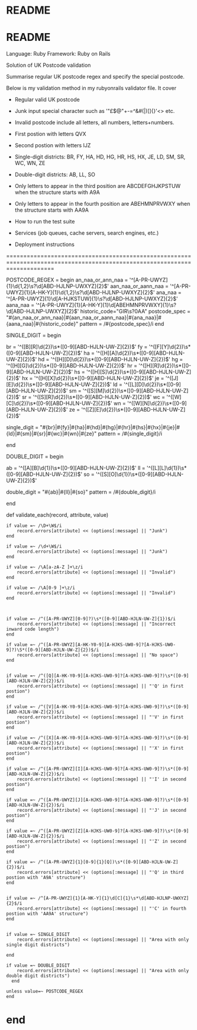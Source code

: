 # README

# README

Language: Ruby
Framework: Ruby on Rails

Solution of UK Postcode validation

Summarise regular UK postcode regex and specify the special postcode.

Below is my validation method in my rubyonrails validator file. It cover

* Regular valid UK postcode

* Junk input special character such as '"£$@"+-=^&#(\|)[]{}'<> etc.

* Invalid postcode include all letters, all numbers, letters+numbers.

* First postion with letters QVX

* Second postion with letters IJZ

* Single-digit districts: BR, FY, HA, HD, HG, HR, HS, HX, JE, LD, SM, SR, WC, WN, ZE

* Double-digit districts: AB, LL, SO

* Only letters to appear in the third position are ABCDEFGHJKPSTUW when the structure starts with A9A

* Only letters to appear in the fourth position are ABEHMNPRVWXY when the structure starts with AA9A

* How to run the test suite

* Services (job queues, cache servers, search engines, etc.)

* Deployment instructions



==========================================================================================================================

POSTCODE_REGEX = begin
      an_naa_or_ann_naa   = '^[A-PR-UWYZ]{1}\d{1,2}\s?\d[ABD-HJLNP-UWXYZ]{2}$'
      aan_naa_or_aann_naa = '^[A-PR-UWYZ]{1}[A-HK-Y]{1}\d{1,2}\s?\d[ABD-HJLNP-UWXYZ]{2}$'
      ana_naa             = '^[A-PR-UWYZ]{1}\d[A-HJKSTUW]{1}\s?\d[ABD-HJLNP-UWXYZ]{2}$'
      aana_naa            = '^[A-PR-UWYZ]{1}[A-HK-Y]{1}\d[ABEHMNPRVWXY]{1}\s?\d[ABD-HJLNP-UWXYZ]{2}$'
      historic_code="GIR\s?0AA"
      postcode_spec = "#{an_naa_or_ann_naa}|#{aan_naa_or_aann_naa}|#{ana_naa}|#{aana_naa}|#{historic_code}"
      pattern = /#{postcode_spec}/i
    end


SINGLE_DIGIT = begin

br = '^([B][R]\d{2})\s*([0-9][ABD-HJLN-UW-Z]{2})$'
fy = '^([F][Y]\d{2})\s*([0-9][ABD-HJLN-UW-Z]{2})$'
ha = '^([H][A]\d{2})\s*([0-9][ABD-HJLN-UW-Z]{2})$'
hd = '^([H][D]\d{2})\s*([0-9][ABD-HJLN-UW-Z]{2})$'
hg = '^([H][G]\d{2})\s*([0-9][ABD-HJLN-UW-Z]{2})$'
hr = '^([H][R]\d{2})\s*([0-9][ABD-HJLN-UW-Z]{2})$'
hs = '^([H][S]\d{2})\s*([0-9][ABD-HJLN-UW-Z]{2})$'
hx = '^([H][X]\d{2})\s*([0-9][ABD-HJLN-UW-Z]{2})$'
je = '^([J][E]\d{2})\s*([0-9][ABD-HJLN-UW-Z]{2})$'
ld = '^([L][D]\d{2})\s*([0-9][ABD-HJLN-UW-Z]{2})$'
sm = '^([S][M]\d{2})\s*([0-9][ABD-HJLN-UW-Z]{2})$'
sr = '^([S][R]\d{2})\s*([0-9][ABD-HJLN-UW-Z]{2})$'
wc = '^([W][C]\d{2})\s*([0-9][ABD-HJLN-UW-Z]{2})$'
wn = '^([W][N]\d{2})\s*([0-9][ABD-HJLN-UW-Z]{2})$'
ze = '^([Z][E]\d{2})\s*([0-9][ABD-HJLN-UW-Z]{2})$'

single_digit = "#{br}|#{fy}|#{ha}|#{hd}|#{hg}|#{hr}|#{hs}|#{hx}|#{je}|#{ld}|#{sm}|#{sr}|#{wc}|#{wn}|#{ze}"
pattern = /#{single_digit}/i

end


DOUBLE_DIGIT = begin

ab = '^([A][B]\d{1})\s*([0-9][ABD-HJLN-UW-Z]{2})$'
ll = '^([L][L]\d{1})\s*([0-9][ABD-HJLN-UW-Z]{2})$'
so = '^([S][O]\d{1})\s*([0-9][ABD-HJLN-UW-Z]{2})$'


double_digit = "#{ab}|#{ll}|#{so}"
pattern = /#{double_digit}/i

end


def validate_each(record, attribute, value)

    if value =~ /\D+\W$/i
        record.errors[attribute] << (options[:message] || "Junk")
    end

    if value =~ /\d+\W$/i
        record.errors[attribute] << (options[:message] || "Junk")
    end

    if value =~ /\A[a-zA-Z ]+\z/i
        record.errors[attribute] << (options[:message] || "Invalid")
    end

    if value =~ /\A[0-9 ]+\z/i
        record.errors[attribute] << (options[:message] || "Invalid")
    end



    if value =~ /^([A-PR-UWYZ][0-9]?)\s*([0-9][ABD-HJLN-UW-Z]{1})$/i
        record.errors[attribute] << (options[:message] || "Incorrect inward code length")
    end

    if value =~ /^([A-PR-UWYZ][A-HK-Y0-9][A-HJKS-UW0-9]?[A-HJKS-UW0-9]?)\S*([0-9][ABD-HJLN-UW-Z]{2})$/i
        record.errors[attribute] << (options[:message] || "No space")
    end


    if value =~ /^([Q][A-HK-Y0-9][A-HJKS-UW0-9]?[A-HJKS-UW0-9]?)\s*([0-9][ABD-HJLN-UW-Z]{2})$/i
        record.errors[attribute] << (options[:message] || "'Q' in first postion")
    end

    if value =~ /^([V][A-HK-Y0-9][A-HJKS-UW0-9]?[A-HJKS-UW0-9]?)\s*([0-9][ABD-HJLN-UW-Z]{2})$/i
        record.errors[attribute] << (options[:message] || "'V' in first postion")
    end

    if value =~ /^([X][A-HK-Y0-9][A-HJKS-UW0-9]?[A-HJKS-UW0-9]?)\s*([0-9][ABD-HJLN-UW-Z]{2})$/i
        record.errors[attribute] << (options[:message] || "'X' in first postion")
    end

    if value =~ /^([A-PR-UWYZ][I][A-HJKS-UW0-9]?[A-HJKS-UW0-9]?)\s*([0-9][ABD-HJLN-UW-Z]{2})$/i
        record.errors[attribute] << (options[:message] || "'I' in second postion")
    end

    if value =~ /^([A-PR-UWYZ][J][A-HJKS-UW0-9]?[A-HJKS-UW0-9]?)\s*([0-9][ABD-HJLN-UW-Z]{2})$/i
        record.errors[attribute] << (options[:message] || "'J' in second postion")
    end

    if value =~ /^([A-PR-UWYZ][Z][A-HJKS-UW0-9]?[A-HJKS-UW0-9]?)\s*([0-9][ABD-HJLN-UW-Z]{2})$/i
        record.errors[attribute] << (options[:message] || "'Z' in second postion")
    end

    if value =~ /^([A-PR-UWYZ]{1}[0-9]{1}[Q])\s*([0-9][ABD-HJLN-UW-Z]{2})$/i
        record.errors[attribute] << (options[:message] || "'Q' in third postion with 'A9A' structure")
    end


    if value =~ /^[A-PR-UWYZ]{1}[A-HK-Y]{1}\d[C]{1}\s*\d[ABD-HJLNP-UWXYZ]{2}$/i
        record.errors[attribute] << (options[:message] || "'C' in fourth postion with 'AA9A' structure")
    end


    if value =~ SINGLE_DIGIT
        record.errors[attribute] << (options[:message] || "Area with only single digit districts")

    end

    if value =~ DOUBLE_DIGIT
        record.errors[attribute] << (options[:message] || "Area with only double digit districts")
      end

    unless value=~ POSTCODE_REGEX
    end


end
==========================================================================================================================
